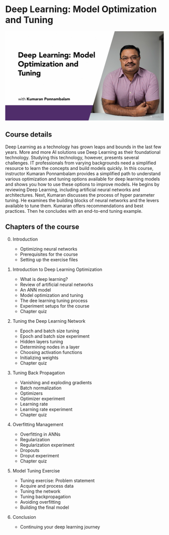 # Deep Learning: Model Optimization and Tuning

![Course image - Deep Learning: Model Optimization and Tuning](https://github.com/ajgquional/LiL_Deep-Learning-Model-Optimization-and-Tuning/blob/main/CourseImage.png)

## Course details

Deep Learning as a technology has grown leaps and bounds in the last few years. More and more AI solutions use Deep Learning as their foundational technology. Studying this technology, however, presents several challenges. IT professionals from varying backgrounds need a simplified resource to learn the concepts and build models quickly. In this course, instructor Kumaran Ponnambalam provides a simplified path to understand various optimization and tuning options available for deep learning models and shows you how to use these options to improve models. He begins by reviewing Deep Learning, including artificial neural networks and architectures. Next, Kumaran discusses the process of hyper parameter tuning. He examines the building blocks of neural networks and the levers available to tune them. Kumaran offers recommendations and best practices. Then he concludes with an end-to-end tuning example.

## Chapters of the course

0. Introduction
   * Optimizing neural networks
   * Prerequisites for the course
   * Setting up the exercise files
   
1. Introduction to Deep Learning Optimization
   * What is deep learning?
   * Review of artificial neural networks
   * An ANN model
   * Model optimization and tuning
   * The dee learning tuning process
   * Experiment setups for the course
   * Chapter quiz
   
2. Tuning the Deep Learning Network
   * Epoch and batch size tuning
   * Epoch and batch size experiment
   * Hidden layers tuning
   * Determining nodes in a layer
   * Choosing activation functions
   * Initializing weights
   * Chapter quiz
   
3. Tuning Back Propagation
   * Vanishing and exploding gradients
   * Batch normalization
   * Optimizers
   * Optimizer experiment
   * Learning rate
   * Learning rate experiment
   * Chapter quiz
   
4. Overfitting Management
   * Overfitting in ANNs
   * Regularization
   * Regularization experiment
   * Dropouts
   * Droput experiment
   * Chapter quiz
   
5. Model Tuning Exercise
   * Tuning exercise: Problem statement
   * Acquire and process data
   * Tuning the network
   * Tuning backpropagation
   * Avoiding overfitting
   * Building the final model
   
6. Conclusion
   * Continuing your deep learning journey
